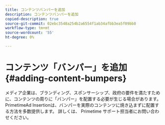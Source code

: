 ```yaml
---
title: コンテンツバンパーを追加
description: コンテンツバンパーを追加
copied-description: true
source-git-commit: 02ebc3548a254b2a6554f1ab34afbb3ea5f09bb8
workflow-type: tm+mt
source-wordcount: '55'
ht-degree: 0%

---
```


# コンテンツ「バンパー」を追加 {#adding-content-bumpers}

メディア企業は、ブランディング、スポンサーシップ、政府の要件を満たすために、コンテンツの周りに「バンパー」を配置する必要が生じる場合があります。 PrimetimeAd Insertionは、バンパーを実際のコンテンツに焼き込まずに配置する方法を多数提供します。 詳しくは、 Primetime サポート担当者にお問い合わせください。

